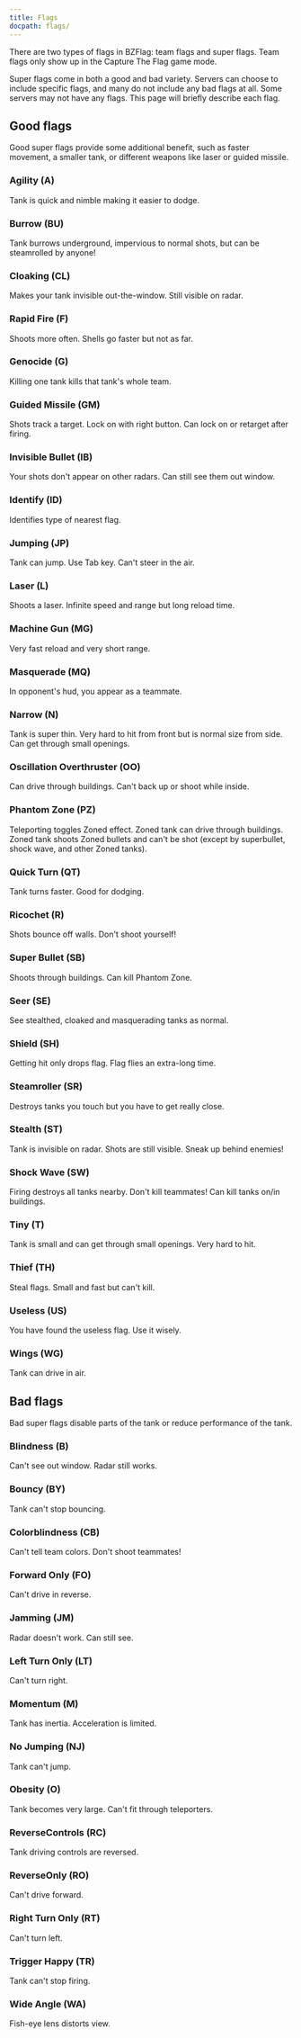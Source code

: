 ```yaml
---
title: Flags
docpath: flags/
---
```


There are two types of flags in BZFlag: team flags and super flags. Team flags only show up in the Capture The Flag game mode.

Super flags come in both a good and bad variety. Servers can choose to include specific flags, and many do not include any bad flags at all. Some servers may not have any flags. This page will briefly describe each flag.

## Good flags
Good super flags provide some additional benefit, such as faster movement, a smaller tank, or different weapons like laser or guided missile.

### Agility (A)
Tank is quick and nimble making it easier to dodge.

### Burrow (BU)
Tank burrows underground, impervious to normal shots, but can be steamrolled by anyone!

### Cloaking (CL)
Makes your tank invisible out-the-window. Still visible on radar.

### Rapid Fire (F)
Shoots more often. Shells go faster but not as far.

### Genocide (G)
Killing one tank kills that tank's whole team.

### Guided Missile (GM)
Shots track a target. Lock on with right button. Can lock on or retarget after firing.

### Invisible Bullet (IB)
Your shots don't appear on other radars. Can still see them out window.

### Identify (ID)
Identifies type of nearest flag.

### Jumping (JP)
Tank can jump. Use Tab key. Can't steer in the air.

### Laser (L)
Shoots a laser. Infinite speed and range but long reload time.

### Machine Gun (MG)
Very fast reload and very short range.

### Masquerade (MQ)
In opponent's hud, you appear as a teammate.

### Narrow (N)
Tank is super thin. Very hard to hit from front but is normal size from side. Can get through small openings.

### Oscillation Overthruster (OO)
Can drive through buildings. Can't back up or shoot while inside.

### Phantom Zone (PZ)
Teleporting toggles Zoned effect. Zoned tank can drive through buildings. Zoned tank shoots Zoned bullets and can't be shot (except by superbullet, shock wave, and other Zoned tanks).

### Quick Turn (QT)
Tank turns faster. Good for dodging.

### Ricochet (R)
Shots bounce off walls. Don't shoot yourself!

### Super Bullet (SB)
Shoots through buildings. Can kill Phantom Zone.

### Seer (SE)
See stealthed, cloaked and masquerading tanks as normal.

### Shield (SH)
Getting hit only drops flag. Flag flies an extra-long time.

### Steamroller (SR)
Destroys tanks you touch but you have to get really close.

### Stealth (ST)
Tank is invisible on radar. Shots are still visible. Sneak up behind enemies!

### Shock Wave (SW)
Firing destroys all tanks nearby. Don't kill teammates!  Can kill tanks on/in buildings.

### Tiny (T)
Tank is small and can get through small openings. Very hard to hit.

### Thief (TH)
Steal flags. Small and fast but can't kill.

### Useless (US)
You have found the useless flag. Use it wisely.

### Wings (WG)
Tank can drive in air.


## Bad flags
Bad super flags disable parts of the tank or reduce performance of the tank.

### Blindness (B)
Can't see out window. Radar still works.

### Bouncy (BY)
Tank can't stop bouncing.

### Colorblindness (CB)
Can't tell team colors. Don't shoot teammates!

### Forward Only (FO)
Can't drive in reverse.

### Jamming (JM)
Radar doesn't work. Can still see.

### Left Turn Only (LT)
Can't turn right.

### Momentum (M)
Tank has inertia. Acceleration is limited.

### No Jumping (NJ)
Tank can't jump.

### Obesity (O)
Tank becomes very large. Can't fit through teleporters.

### ReverseControls (RC)
Tank driving controls are reversed.

### ReverseOnly (RO)
Can't drive forward.

### Right Turn Only (RT)
Can't turn left.

### Trigger Happy (TR)
Tank can't stop firing.

### Wide Angle (WA)
Fish-eye lens distorts view.
